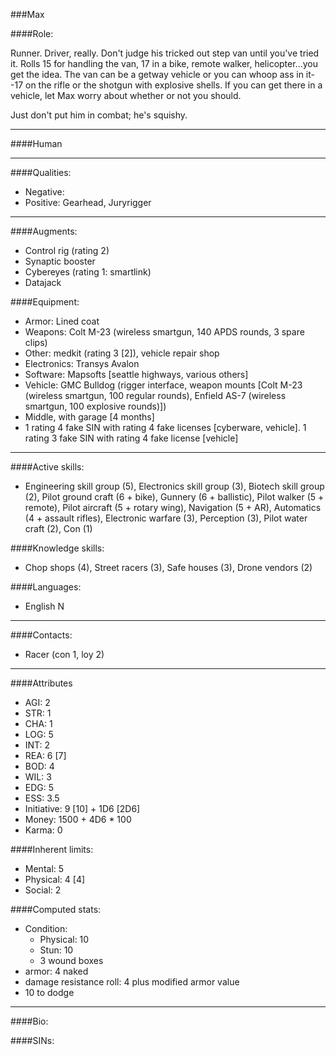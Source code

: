 ###Max

####Role:

Runner. Driver, really. Don't judge his tricked out step van until you've tried it. Rolls 15 for handling the van, 17 in a bike, remote walker, helicopter...you get the idea. The van can be a getway vehicle or you can whoop ass in it--17 on the rifle or the shotgun with explosive shells. If you can get there in a vehicle, let Max worry about whether or not you should.

Just don't put him in combat; he's squishy.

____
####Human
____
####Qualities:

- Negative:
- Positive: Gearhead, Juryrigger

____
####Augments:

- Control rig (rating 2)
- Synaptic booster
- Cybereyes (rating 1: smartlink)
- Datajack

####Equipment:

- Armor: Lined coat
- Weapons: Colt M-23 (wireless smartgun, 140 APDS rounds, 3 spare clips)
- Other: medkit (rating 3 [2]), vehicle repair shop
- Electronics: Transys Avalon
- Software: Mapsofts [seattle highways, various others]
- Vehicle: GMC Bulldog (rigger interface, weapon mounts [Colt M-23 (wireless smartgun, 100 regular rounds),  Enfield AS-7 (wireless smartgun, 100 explosive rounds)]) 
- Middle, with garage [4 months]
- 1 rating 4 fake SIN with rating 4 fake licenses [cyberware, vehicle]. 1 rating 3 fake SIN with rating 4 fake license [vehicle]

____
####Active skills:

- Engineering skill group (5), Electronics skill group (3), Biotech skill group (2), Pilot ground craft (6 + bike), Gunnery (6 + ballistic), Pilot walker (5 + remote), Pilot aircraft (5 + rotary wing), Navigation (5 + AR), Automatics (4 + assault rifles), Electronic warfare (3), Perception (3), Pilot water craft (2), Con (1)

####Knowledge skills:

- Chop shops (4), Street racers (3), Safe houses (3), Drone vendors (2)

####Languages:

- English N

____
####Contacts:

- Racer (con 1, loy 2)

____
####Attributes

- AGI: 2
- STR: 1
- CHA: 1
- LOG: 5
- INT: 2
- REA: 6 [7]
- BOD: 4
- WIL: 3
- EDG: 5
- ESS: 3.5
- Initiative: 9 [10] + 1D6 [2D6]
- Money: 1500 + 4D6 * 100
- Karma: 0

####Inherent limits:

- Mental: 5
- Physical: 4 [4]
- Social: 2

####Computed stats:

- Condition:
	- Physical: 10
	- Stun: 10
	- 3 wound boxes
- armor: 4 naked
- damage resistance roll: 4 plus modified armor value
- 10 to dodge

____
####Bio:



 


####SINs:
